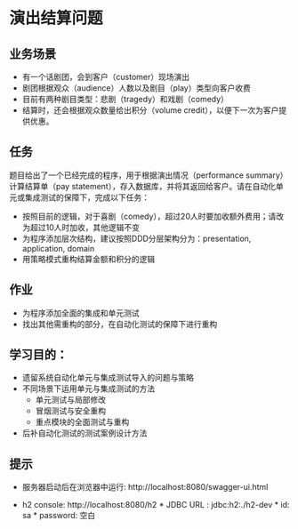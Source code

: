 # 演出结算问题

## 业务场景

* 有一个话剧团，会到客户（customer）现场演出
* 剧团根据观众（audience）人数以及剧目（play）类型向客户收费
* 目前有两种剧目类型：悲剧（tragedy）和戏剧（comedy）
* 结算时，还会根据观众数量给出积分（volume credit），以便下一次为客户提供优惠。

## 任务
题目给出了一个已经完成的程序，用于根据演出情况（performance summary）计算结算单（pay statement），存入数据库，并将其返回给客户。请在自动化单元或集成测试的保障下，完成以下任务：

* 按照目前的逻辑，对于喜剧（comedy），超过20人时要加收额外费用；请改为超过10人时加收，其他逻辑不变
* 为程序添加层次结构，建议按照DDD分层架构分为：presentation, application, domain
* 用策略模式重构结算金额和积分的逻辑	
		
## 作业 

* 为程序添加全面的集成和单元测试
* 找出其他需重构的部分，在自动化测试的保障下进行重构


## 学习目的：
* 遗留系统自动化单元与集成测试导入的问题与策略
* 不同场景下运用单元与集成测试的方法
    * 单元测试与局部修改
    * 冒烟测试与安全重构
    * 重点模块的全面测试与重构
* 后补自动化测试的测试案例设计方法


## 提示
* 服务器启动后在浏览器中运行: http://localhost:8080/swagger-ui.html

* h2 console: http://localhost:8080/h2 
			* JDBC URL : jdbc:h2:./h2-dev
			* id: sa
			* password: 空白
			



		
	

